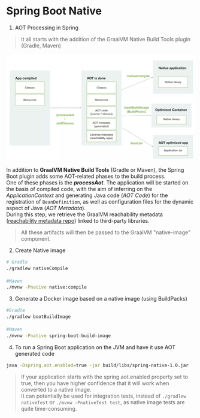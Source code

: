 # Spring Boot Native

1. AOT Processing in Spring

> It all starts with the addition of the GraalVM Native Build Tools plugin (Gradle, Maven)

![JIT Compiler Log](../images/spring-aot-processing.png)

In addition to **GraalVM Native Build Tools** (Gradle or Maven), the Spring Boot plugin adds some AOT-related phases to the build process. \
One of these phases is the ***processAot***. The application will be started on the basis of compiled code, with the aim of inferring on the *ApplicationContext* and generating Java code (*AOT Code*) for the registration of `BeanDefinition`, as well as configuration files for the dynamic aspect of Java (*AOT Metadata*). \
During this step, we retrieve the GraalVM reachability metadata ([reachability metadata repo][graalvm-reachability-matadata-repo]) linked to third-party libraries.

> All these artifacts will then be passed to the GraalVM "native-image" component.

2. Create Native image

```bash
# Gradle
./gradlew nativeCompile

#Maven
./mvnw -Pnative native:compile
```

3. Generate a Docker image based on a native image (using BuildPacks)

```bash
#Gradle
./gradlew bootBuildImage

#Maven
./mvnw -Pnative spring-boot:build-image 
```

4. To run a Spring Boot application on the JVM and have it use AOT generated code

```bash
java -Dspring.aot.enabled=true -jar build/libs/spring-native-1.0.jar
```
> If your application starts with the spring.aot.enabled property set to true, then you have higher confidence that it will work when converted to a native image. \
> It can potentially be used for integration tests, instead of `./gradlew nativeTest` or `./mvnw -PnativeTest test`, as native image tests are quite time-consuming.

<!-- links -->
[graalvm-reachability-matadata-repo]:https://github.com/oracle/graalvm-reachability-metadata